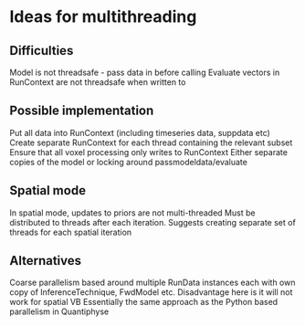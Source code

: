 Ideas for multithreading
========================

Difficulties
------------

Model is not threadsafe - pass data in before calling Evaluate
vectors in RunContext are not threadsafe when written to

Possible implementation
-----------------------

Put all data into RunContext (including timeseries data, suppdata etc)
Create separate RunContext for each thread containing the relevant subset
Ensure that all voxel processing only writes to RunContext
Either separate copies of the model or locking around passmodeldata/evaluate

Spatial mode
------------
In spatial mode, updates to priors are not multi-threaded
Must be distributed to threads after each iteration. Suggests creating 
separate set of threads for each spatial iteration

Alternatives
------------
Coarse parallelism based around multiple RunData instances each with own copy of
InferenceTechnique, FwdModel etc.
Disadvantage here is it will not work for spatial VB
Essentially the same approach as the Python based parallelism in Quantiphyse
